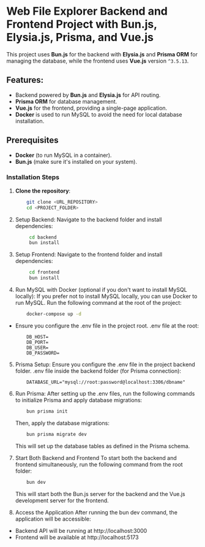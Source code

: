 # Web File Explorer Backend and Frontend Project with Bun.js, Elysia.js, Prisma, and Vue.js

This project uses **Bun.js** for the backend with **Elysia.js** and **Prisma ORM** for managing the database, while the frontend uses **Vue.js** version `^3.5.13`.

## Features:
- Backend powered by **Bun.js** and **Elysia.js** for API routing.
- **Prisma ORM** for database management.
- **Vue.js** for the frontend, providing a single-page application.
- **Docker** is used to run MySQL to avoid the need for local database installation.

## Prerequisites
- **Docker** (to run MySQL in a container).
- **Bun.js** (make sure it's installed on your system).

### Installation Steps

1. **Clone the repository**:
    ```bash
        git clone <URL_REPOSITORY>
        cd <PROJECT_FOLDER>
   ```

2. Setup Backend: Navigate to the backend folder and install dependencies:
   ```bash
        cd backend
        bun install
    ```

3. Setup Frontend: Navigate to the frontend folder and install dependencies:
   ```bash
        cd frontend
        bun install
    ```

4. Run MySQL with Docker (optional if you don't want to install MySQL locally): If you prefer not to install MySQL locally, you can use Docker to run MySQL.
    Run the following command at the root of the project:
    ```bash
        docker-compose up -d
    ```

- Ensure you configure the .env file in the project root.
    .env file at the root:
    ```
        DB_HOST=
        DB_PORT=
        DB_USER=
        DB_PASSWORD=
    ```

5. Prisma Setup: Ensure you configure the .env file in the project backend folder.
    .env file inside the backend folder (for Prisma connection):
    ```
        DATABASE_URL="mysql://root:password@localhost:3306/dbname"
    ```

6. Run Prisma: After setting up the .env files, run the following commands to initialize Prisma and apply database migrations:
    ```bash
        bun prisma init
    ```

    Then, apply the database migrations:
    ```bash
        bun prisma migrate dev
    ```
    This will set up the database tables as defined in the Prisma schema.

7. Start Both Backend and Frontend
    To start both the backend and frontend simultaneously, run the following command from the root folder:
    ```bash
        bun dev
    ```
    This will start both the Bun.js server for the backend and the Vue.js development server for the frontend.

8. Access the Application After running the bun dev command, the application will be accessible:
- Backend API will be running at http://localhost:3000
- Frontend will be available at http://localhost:5173
